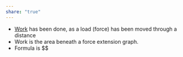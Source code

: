 ```yaml
---  
share: "true"  
---  
```

  
- [Work](Work%20Done) has been done, as a load (force) has been moved through a distance   
- Work is the area beneath a force extension graph.  
- Formula is $$
